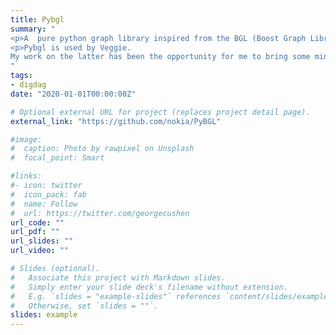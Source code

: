 ```yaml
---
title: Pybgl
summary: "
<p>A  pure python graph library inspired from the BGL (Boost Graph Library).</p>
<p>Pybgl is used by Veggie.
My work on the latter has been the opportunity for me to bring some minor contributions to Pybgl.</p>
"
tags:
- digdag
date: "2020-01-01T00:00:00Z"

# Optional external URL for project (replaces project detail page).
external_link: "https://github.com/nokia/PyBGL"

#image:
#  caption: Photo by rawpixel on Unsplash
#  focal_point: Smart

#links:
#- icon: twitter
#  icon_pack: fab
#  name: Follow
#  url: https://twitter.com/georgecushen
url_code: ""
url_pdf: ""
url_slides: ""
url_video: ""

# Slides (optional).
#   Associate this project with Markdown slides.
#   Simply enter your slide deck's filename without extension.
#   E.g. `slides = "example-slides"` references `content/slides/example-slides.md`.
#   Otherwise, set `slides = ""`.
slides: example
---
```

